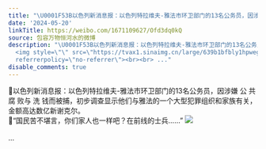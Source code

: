 ```yaml
---
title: "\U0001F53B以色列新消息报：以色列特拉维夫-雅法市环卫部门的13名公务员，因涉嫌 公 共 腐 败与 洗 钱而被捕，初步调查显示他们与雅法的一个大型犯罪组织和家族有关，..."
date: '2024-05-20'
linkTitle: https://weibo.com/1671109627/Ofd3dq0kQ
source: 包容万物恒河水的微博
description: "\U0001F53B以色列新消息报：以色列特拉维夫-雅法市环卫部门的13名公务员，因涉嫌 公 共 腐 败与 洗 钱而被捕，初步调查显示他们与雅法的一个大型犯罪组织和家族有关，金额高达数亿新谢克尔。<br>\U0001F53B“国民苦不堪言，你们家人也一样吧？在前线的士兵……”
  <img style=\"\" src=\"https://tvax1.sinaimg.cn/large/639b1bfbly1hpwegufkxej20g90csagg.jpg\"
  referrerpolicy=\"no-referrer\"><br><br> ..."
disable_comments: true
---
```

🔻以色列新消息报：以色列特拉维夫-雅法市环卫部门的13名公务员，因涉嫌 公 共 腐 败与 洗 钱而被捕，初步调查显示他们与雅法的一个大型犯罪组织和家族有关，金额高达数亿新谢克尔。<br>🔻“国民苦不堪言，你们家人也一样吧？在前线的士兵……” <img style="" src="https://tvax1.sinaimg.cn/large/639b1bfbly1hpwegufkxej20g90csagg.jpg" referrerpolicy="no-referrer"><br><br> ...
